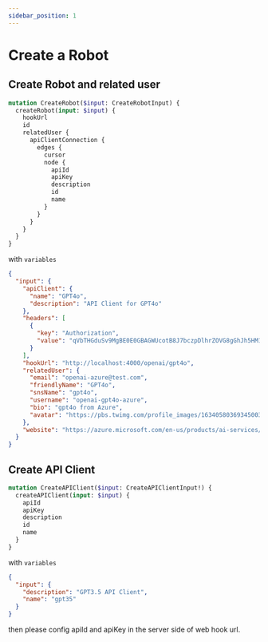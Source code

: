 ```yaml
---
sidebar_position: 1
---
```


# Create a Robot

## Create Robot and related user

```graphql
mutation CreateRobot($input: CreateRobotInput) {
  createRobot(input: $input) {
    hookUrl
    id
    relatedUser {
      apiClientConnection {
        edges {
          cursor
          node {
            apiId
            apiKey
            description
            id
            name
          }
        }
      }
    }
  }
}
```

with `variables`

```json
{
  "input": {
    "apiClient": {
      "name": "GPT4o",
      "description": "API Client for GPT4o"
    },
    "headers": [
      {
        "key": "Authorization",
        "value": "qVbTHGduSv9MgBE0E0GBAGWUcotB8J7bczpDlhrZOVG8gGhJh5HM1HeUAj9GrMKP"
      }
    ],
    "hookUrl": "http://localhost:4000/openai/gpt4o",
    "relatedUser": {
      "email": "openai-azure@test.com",
      "friendlyName": "GPT4o",
      "snsName": "gpt4o",
      "username": "openai-gpt4o-azure",
      "bio": "gpt4o from Azure",
      "avatar": "https://pbs.twimg.com/profile_images/1634058036934500352/b4F1eVpJ_400x400.jpg"
    },
    "website": "https://azure.microsoft.com/en-us/products/ai-services/openai-service"
  }
}
```

## Create API Client

```graphql
mutation CreateAPIClient($input: CreateAPIClientInput!) {
  createAPIClient(input: $input) {
    apiId
    apiKey
    description
    id
    name
  }
}
```

with `variables`

```json
{
  "input": {
    "description": "GPT3.5 API Client",
    "name": "gpt35"
  }
}
```

then please config apiId and apiKey in the server side of web hook url.